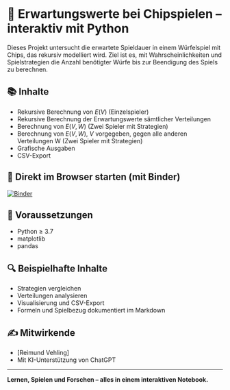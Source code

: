 # 🎲 Erwartungswerte bei Chipspielen – interaktiv mit Python

Dieses Projekt untersucht die erwartete Spieldauer in einem Würfelspiel mit Chips, das rekursiv modelliert wird. Ziel ist es, mit Wahrscheinlichkeiten und Spielstrategien die Anzahl benötigter Würfe bis zur Beendigung des Spiels zu berechnen.

## 📚 Inhalte

- Rekursive Berechnung von $E(V)$ (Einzelspieler)
- Rekursive Berechnung der Erwartungswerte sämtlicher Verteilungen
- Berechnung von $E(V, W)$ (Zwei Spieler mit Strategien)
- Berechnung von $E(V, W)$, $V$ vorgegeben, gegen alle anderen Verteilungen W (Zwei Spieler mit Strategien)
- Grafische Ausgaben 
- CSV-Export

## 🚀 Direkt im Browser starten (mit Binder)

[![Binder](https://mybinder.org/badge_logo.svg)](https://mybinder.org/v2/gh/USERNAME/REPO/main?filepath=2025-05-09-EX.ipynb)


## 🧮 Voraussetzungen

- Python ≥ 3.7
- matplotlib
- pandas

## 🔍 Beispielhafte Inhalte

- Strategien vergleichen
- Verteilungen analysieren
- Visualisierung und CSV-Export
- Formeln und Spielbezug dokumentiert im Markdown

## ✍️ Mitwirkende

- [Reimund Vehling]
- Mit KI-Unterstützung von ChatGPT

---

**Lernen, Spielen und Forschen – alles in einem interaktiven Notebook.**
